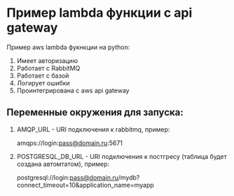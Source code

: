# Пример lambda функции с api gateway

Пример aws lambda фукнкции на python:
1. Имеет авторизацию
2. Работает с RabbitMQ
3. Работает с базой
4. Логирует ошибки
5. Проинтегрирована с aws api gateway

## Переменные окружения для запуска:

1. AMQP_URL - URI подключения к rabbitmq, пример:

    amqps://login:pass@domain.ru:5671


2. POSTGRESQL_DB_URL - URI подключения к постгресу (таблица будет создана автомтатом), пример:

    postgresql://login:pass@domain.ru/mydb?connect_timeout=10&application_name=myapp
